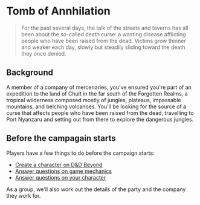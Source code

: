 # Tomb of Annhilation

> For the past several days, the talk of the streets and taverns has all been about the so-called death curse: a wasting disease afflicting people who have been raised from the dead. Victims grow thinner and weaker each day, slowly but steadily sliding toward the death they once denied.

## Background

A member of a company of mercenaries, you've ensured you're part of an expedition to the land of Chult in the far south of the Forgotten Realms, a tropical wilderness composed mostly of jungles, plateaus, impassable mountains, and belching volcanoes. You'll be looking for the source of a curse that affects people who have been raised from the dead, travelling to Port Nyanzaru and setting out from there to explore the dangerous jungles.

## Before the campagain starts

Players have a few things to do before the campaign starts:

* [Create a character on D&D Beyond][beyond-toa]
* [Answer questions on game mechanics][mechanics]
* [Answer questions on your character][characters]

As a group, we'll also work out the details of the party and the company they work for.

[mechanics]: https://goo.gl/forms/C168KvCRfrrtEo103
[characters]: https://goo.gl/forms/tyajMj83r334qrkx2
[beyond-toa]: https://ddb.ac/campaigns/join/609212022921041